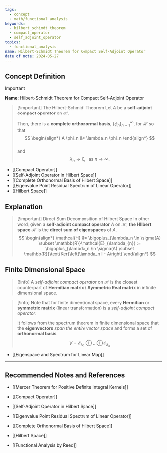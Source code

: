 ```yaml
---
tags:
  - concept
  - math/functional_analysis
keywords:
  - hilbert_schimdt_theorem
  - compact_operator
  - self_adjoint_operator
topics:
  - functional_analysis
name: Hilbert-Schmidt Theorem for Compact Self-Adjoint Operator
date of note: 2024-05-27
---
```


## Concept Definition

>[!important]
>**Name**: Hilbert-Schmidt Theorem for Compact Self-Adjoint Operator

>[!important] The Hilbert-Schmidt Theorem
>Let $A$ be a **self-adjoint compact operator** on $\mathcal{H}$. 
>
>Then, there is a **complete orthonormal basis**, $\{\phi_n\}_{n=1}^{\infty},$ for $\mathcal{H}$ so that
>$$
> \begin{align*}
> A \phi_n &= \lambda_n \phi_n 
> \end{align*}
>$$  
>and $$\lambda_n \rightarrow 0, \;\; \text{ as } n \rightarrow \infty.$$

- [[Compact Operator]]
- [[Self-Adjoint Operator in Hilbert Space]]
- [[Complete Orthonormal Basis of Hilbert Space]]
- [[Eigenvalue Point Residual Spectrum of Linear Operator]]
- [[Hilbert Space]]

## Explanation


>[!important] Direct Sum Decomposition of Hilbert Space
>In other word, given a **self-adjoint compact operator** $A$ on $\mathcal{H}$, **the HIlbert space** $\mathcal{H}$ is the **direct sum of eigenspaces** of $A$.
>$$
> \begin{align*}
> \mathcal{H} &= \bigoplus_{\lambda_n \in \sigma(A) \subset \mathbb{R}}\mathcal{E}_{\lambda_{n}} := \bigoplus_{\lambda_n \in \sigma(A) \subset \mathbb{R}}\text{Ker}\left(\lambda_n I - A\right)
> \end{align*}
>$$





## Finite Dimensional Space

>[!info]
> A *self-adjoint compact operator* on $\mathcal{H}$ is the closest counterpart of **Hermitian matrix** / **Symmetric Real matrix** in infinite dimensional space.


>[!info]
>Note that for finite dimensional space, every **Hermitian** or **symmetric matrix** (linear transformation) is a *self-adjoint compact operator*.
>
>It follows from the spectrum theorem in finite dimensional space that the **eigenvectors** *span the entire vector space* and forms a set of **orthonormal basis**
>
>$$
>V = \mathcal{E}_{\lambda_{1}} \,{\oplus}\ldots{\oplus}\,\mathcal{E}_{\lambda_{k}} 
>$$ 

- [[Eigenspace and Spectrum for Linear Map]]






-----------
##  Recommended Notes and References

- [[Mercer Theorem for Positive Definite Integral Kernels]]

- [[Compact Operator]]
- [[Self-Adjoint Operator in Hilbert Space]]
- [[Eigenvalue Point Residual Spectrum of Linear Operator]]
- [[Complete Orthonormal Basis of Hilbert Space]]
- [[Hilbert Space]]

- [[Functional Analysis by Reed]]